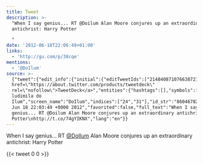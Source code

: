 ```yaml
---
title: Tweet
description: >-
  "When I say genius... RT @Doilum Alan Moore conjures up an extraordinary
  antichrist: Harry Potter

  "
date: '2012-06-18T22:06:49+01:00'
links:
  - 'http://gu.com/p/38cqe'
mentions:
  - '@DoIlum'
source: >-
  {"tweet":{"edit_info":{"initial":{"editTweetIds":["214840871076638721"],"editableUntil":"2012-06-18T23:03:49.872Z","editsRemaining":"5","isEditEligible":true}},"retweeted":false,"source":"<a
  href=\"https://about.twitter.com/products/tweetdeck\"
  rel=\"nofollow\">TweetDeck</a>","entities":{"hashtags":[],"symbols":[],"user_mentions":[{"name":"Ana
  ludimila do
  Ilum","screen_name":"DoIlum","indices":["24","31"],"id_str":"860467827140153344","id":"860467827140153344"}],"urls":[{"url":"http://t.co/74gYIKNX","expanded_url":"http://gu.com/p/38cqe","display_url":"gu.com/p/38cqe","indices":["97","117"]}]},"display_text_range":["0","117"],"favorite_count":"0","id_str":"214840871076638721","truncated":false,"retweet_count":"0","id":"214840871076638721","possibly_sensitive":false,"created_at":"Mon
  Jun 18 22:03:49 +0000 2012","favorited":false,"full_text":"When I say
  genius... RT @Doilum Alan Moore conjures up an extraordinary antichrist: Harry
  Potter\nhttp://t.co/74gYIKNX","lang":"en"}}
---
```

When I say genius... RT [@DoIlum](https://twitter.com/@DoIlum) Alan Moore conjures up an extraordinary antichrist: Harry Potter

    
{{< tweet 0 0 >}}
    
